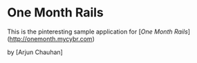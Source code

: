# One Month Rails

This is the pinteresting sample application for
[*One Month Rails*] (http://onemonth.mycybr.com)

by [Arjun Chauhan]